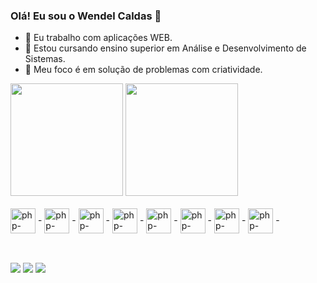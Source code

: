 ### Olá! Eu sou o Wendel Caldas 👋

- 🔭 Eu trabalho com aplicações WEB.
- 🌱 Estou cursando ensino superior em Análise e Desenvolvimento de Sistemas.
- 💬 Meu foco é em solução de problemas com criatividade.

<div>
  <a>
  <img height="180em" src="https://github-readme-stats.vercel.app/api?username=wendelcaldas&show_icons=true&bg_color=00000000"/> 
  <img height="180em" src="https://github-readme-stats.vercel.app/api/top-langs/?username=wendelcaldas&size_weight=0.5&count_weight=0.5&bg_color=00000000"/>
</div>

<div style="display: inline-block; "><br>
    <img align="center" alt="php-wen" height="40" width="40" src="https://cdn.jsdelivr.net/gh/devicons/devicon/icons/php/php-plain.svg"/> -
    <img align="center" alt="php-wen" height="40" width="40" src="https://cdn.jsdelivr.net/gh/devicons/devicon/icons/laravel/laravel-plain-wordmark.svg" /> -
    <img align="center" alt="php-wen" height="40" width="40" src="https://cdn.jsdelivr.net/gh/devicons/devicon/icons/javascript/javascript-original.svg"/> -
    <img align="center" alt="php-wen" height="40" width="40" src="https://cdn.jsdelivr.net/gh/devicons/devicon/icons/jquery/jquery-plain-wordmark.svg" /> -
    <img align="center" alt="php-wen" height="40" width="40" src="https://cdn.jsdelivr.net/gh/devicons/devicon/icons/html5/html5-original.svg" /> -
    <img align="center" alt="php-wen" height="40" width="40" src="https://cdn.jsdelivr.net/gh/devicons/devicon/icons/css3/css3-original.svg" /> -
    <img align="center" alt="php-wen" height="40" width="40" src="https://cdn.jsdelivr.net/gh/devicons/devicon/icons/bootstrap/bootstrap-original.svg" /> -
    <img align="center" alt="php-wen" height="40" width="40" src="https://cdn.jsdelivr.net/gh/devicons/devicon/icons/mysql/mysql-plain-wordmark.svg" /> -
</div>

##

<div style="display: inline-block; "><br>
    <img src="https://img.shields.io/badge/LinkedIn-0077B5?style=for-the-badge&logo=linkedin&logoColor=white"/>
    <img src="https://img.shields.io/badge/Discord-7289DA?style=for-the-badge&logo=discord&logoColor=white"/>
    <img src="https://img.shields.io/badge/WhatsApp-25D366?style=for-the-badge&logo=whatsapp&logoColor=white"/>
    
</div>
